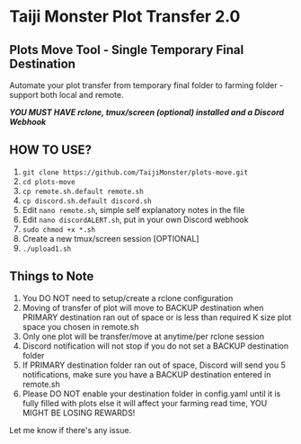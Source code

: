 # Taiji Monster Plot Transfer 2.0
## Plots Move Tool - Single Temporary Final Destination
Automate your plot transfer from temporary final folder to farming folder - support both local and remote.

***YOU MUST HAVE rclone, tmux/screen (optional) installed and a Discord Webhook***

## HOW TO USE?
1) `git clone https://github.com/TaijiMonster/plots-move.git`
2) `cd plots-move`
3) `cp remote.sh.default remote.sh`
4) `cp discord.sh.default discord.sh`
5) Edit `nano remote.sh`, simple self explanatory notes in the file
6) Edit `nano discordALERT.sh`, put in your own Discord webhook
7) `sudo chmod +x *.sh`
8) Create a new tmux/screen session [OPTIONAL]
9) `./upload1.sh`

## Things to Note
1) You DO NOT need to setup/create a rclone configuration
2) Moving of transfer of plot will move to BACKUP destination when PRIMARY destination ran out of space or is less than required K size plot space you chosen in remote.sh
3) Only one plot will be transfer/move at anytime/per rclone session
4) Discord notification will not stop if you do not set a BACKUP destination folder
5) If PRIMARY destination folder ran out of space, Discord will send you 5 notifications, make sure you have a BACKUP destination entered in remote.sh
6) Please DO NOT enable your destination folder in config.yaml until it is fully filled with plots else it will affect your farming read time, YOU MIGHT BE LOSING REWARDS!

Let me know if there's any issue.
